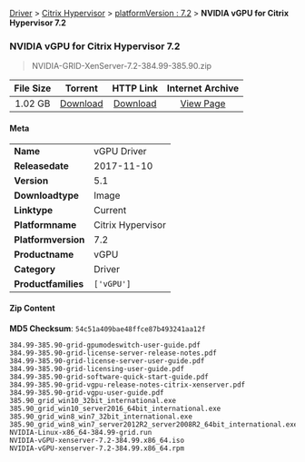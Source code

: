 
[Driver](/README.md)  >  [Citrix Hypervisor](/index/Driver/Citrix_Hypervisor.md)  >  [platformVersion : 7.2](/index/Driver/Citrix_Hypervisor/7.2.md)  >  **NVIDIA vGPU for Citrix Hypervisor 7.2**


###    NVIDIA vGPU for Citrix Hypervisor 7.2

> NVIDIA-GRID-XenServer-7.2-384.99-385.90.zip   


| **File Size** | **Torrent**  | **HTTP Link** | **Internet Archive** |
|:-------------:|:------------:|:-------------:|:--------------------:|
| 1.02 GB |  [Download](https://archive.org/download/nvgpu_NVIDIA-GRID-XenServer-7.2-384.99-385.90.zip/nvgpu_NVIDIA-GRID-XenServer-7.2-384.99-385.90.zip_archive.torrent)       | [Download](https://archive.org/compress/nvgpu_NVIDIA-GRID-XenServer-7.2-384.99-385.90.zip) | [View Page](https://archive.org/details/nvgpu_NVIDIA-GRID-XenServer-7.2-384.99-385.90.zip)       |

#### Meta

<table>
<tr><td><strong>Name</strong></td><td>vGPU Driver</td></tr>
<tr><td><strong>Releasedate</strong></td><td>2017-11-10</td></tr>
<tr><td><strong>Version</strong></td><td>5.1</td></tr>
<tr><td><strong>Downloadtype</strong></td><td>Image</td></tr>
<tr><td><strong>Linktype</strong></td><td>Current</td></tr>
<tr><td><strong>Platformname</strong></td><td>Citrix Hypervisor</td></tr>
<tr><td><strong>Platformversion</strong></td><td>7.2</td></tr>
<tr><td><strong>Productname</strong></td><td>vGPU</td></tr>
<tr><td><strong>Category</strong></td><td>Driver</td></tr>
<tr><td><strong>Productfamilies</strong></td><td><code>['vGPU']</code></td></tr>
</table>

#### Zip Content

**MD5 Checksum**: `54c51a409bae48ffce87b493241aa12f`

```text
384.99-385.90-grid-gpumodeswitch-user-guide.pdf
384.99-385.90-grid-license-server-release-notes.pdf
384.99-385.90-grid-license-server-user-guide.pdf
384.99-385.90-grid-licensing-user-guide.pdf
384.99-385.90-grid-software-quick-start-guide.pdf
384.99-385.90-grid-vgpu-release-notes-citrix-xenserver.pdf
384.99-385.90-grid-vgpu-user-guide.pdf
385.90_grid_win10_32bit_international.exe
385.90_grid_win10_server2016_64bit_international.exe
385.90_grid_win8_win7_32bit_international.exe
385.90_grid_win8_win7_server2012R2_server2008R2_64bit_international.exe
NVIDIA-Linux-x86_64-384.99-grid.run
NVIDIA-vGPU-xenserver-7.2-384.99.x86_64.iso
NVIDIA-vGPU-xenserver-7.2-384.99.x86_64.rpm
```